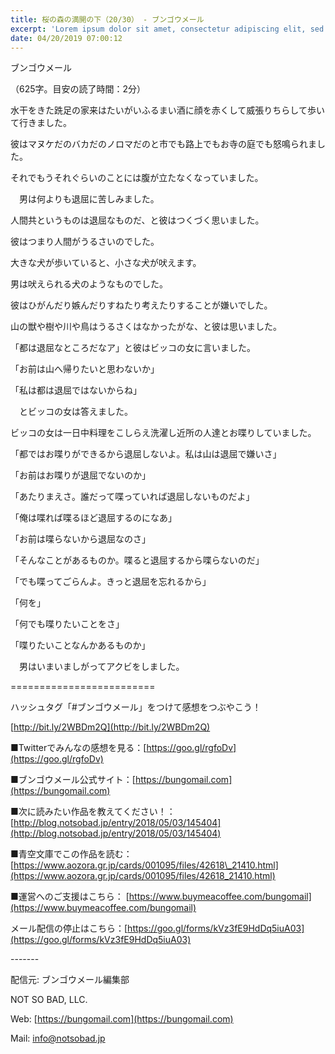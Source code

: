 ```yaml
---
title: 桜の森の満開の下（20/30） - ブンゴウメール
excerpt: 'Lorem ipsum dolor sit amet, consectetur adipiscing elit, sed do eiusmod tempor incididunt ut labore et dolore magna aliqua. Praesent elementum facilisis leo vel fringilla est ullamcorper eget. At imperdiet dui accumsan sit amet nulla facilisi morbi tempus.'
date: 04/20/2019 07:00:12
---
```


ブンゴウメール

（625字。目安の読了時間：2分）

水干をきた跣足の家来はたいがいふるまい酒に顔を赤くして威張りちらして歩いて行きました。

彼はマヌケだのバカだのノロマだのと市でも路上でもお寺の庭でも怒鳴られました。

それでもうそれぐらいのことには腹が立たなくなっていました。

　男は何よりも退屈に苦しみました。

人間共というものは退屈なものだ、と彼はつくづく思いました。

彼はつまり人間がうるさいのでした。

大きな犬が歩いていると、小さな犬が吠えます。

男は吠えられる犬のようなものでした。

彼はひがんだり嫉んだりすねたり考えたりすることが嫌いでした。

山の獣や樹や川や鳥はうるさくはなかったがな、と彼は思いました。

「都は退屈なところだなア」と彼はビッコの女に言いました。

「お前は山へ帰りたいと思わないか」

「私は都は退屈ではないからね」

　とビッコの女は答えました。

ビッコの女は一日中料理をこしらえ洗濯し近所の人達とお喋りしていました。

「都ではお喋りができるから退屈しないよ。私は山は退屈で嫌いさ」

「お前はお喋りが退屈でないのか」

「あたりまえさ。誰だって喋っていれば退屈しないものだよ」

「俺は喋れば喋るほど退屈するのになあ」

「お前は喋らないから退屈なのさ」

「そんなことがあるものか。喋ると退屈するから喋らないのだ」

「でも喋ってごらんよ。きっと退屈を忘れるから」

「何を」

「何でも喋りたいことをさ」

「喋りたいことなんかあるものか」

　男はいまいましがってアクビをしました。

\=========================

ハッシュタグ「#ブンゴウメール」をつけて感想をつぶやこう！　

[http://bit.ly/2WBDm2Q](http://bit.ly/2WBDm2Q)

■Twitterでみんなの感想を見る：[https://goo.gl/rgfoDv](https://goo.gl/rgfoDv)

■ブンゴウメール公式サイト：[https://bungomail.com](https://bungomail.com)

■次に読みたい作品を教えてください！：[http://blog.notsobad.jp/entry/2018/05/03/145404](http://blog.notsobad.jp/entry/2018/05/03/145404)

■青空文庫でこの作品を読む：[https://www.aozora.gr.jp/cards/001095/files/42618\_21410.html](https://www.aozora.gr.jp/cards/001095/files/42618_21410.html)

■運営へのご支援はこちら： [https://www.buymeacoffee.com/bungomail](https://www.buymeacoffee.com/bungomail)

メール配信の停止はこちら：[https://goo.gl/forms/kVz3fE9HdDq5iuA03](https://goo.gl/forms/kVz3fE9HdDq5iuA03)

\-------

配信元: ブンゴウメール編集部

NOT SO BAD, LLC.

Web: [https://bungomail.com](https://bungomail.com)

Mail: info@notsobad.jp